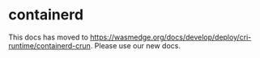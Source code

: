 # containerd

This docs has moved to <https://wasmedge.org/docs/develop/deploy/cri-runtime/containerd-crun>. Please use our new docs.
